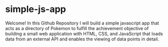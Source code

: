 # simple-js-app

Welcome! In this Github Repository I will build a simple javascript app that acts as a directory of Pokemon to fulfill the achievement
objective of building a small web application with HTML, CSS, and JavaScript that loads
data from an external API and enables the viewing of data points in detail.
